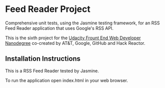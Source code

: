 # Feed Reader Project

Comprehensive unit tests, using the Jasmine testing framework, for an RSS Feed Reader application that uses Google's RSS API.

This is the sixth project for the [Udacity Frount End Web Developer Nanodegree](https://www.udacity.com/course/front-end-web-developer-nanodegree--nd001) co-created by AT&T, Google, GitHub and Hack Reactor.

## Installation Instructions
This is a RSS Feed Reader tested by Jasmine. 

To run the application open index.html in your web browser.